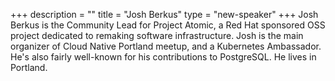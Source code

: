 +++
description = ""
title = "Josh Berkus"
type = "new-speaker"
+++
Josh Berkus is the Community Lead for Project Atomic, a Red Hat sponsored OSS project dedicated to remaking software infrastructure. Josh is the main organizer of Cloud Native Portland meetup, and a Kubernetes Ambassador. He's also fairly well-known for his contributions to PostgreSQL. He lives in Portland.